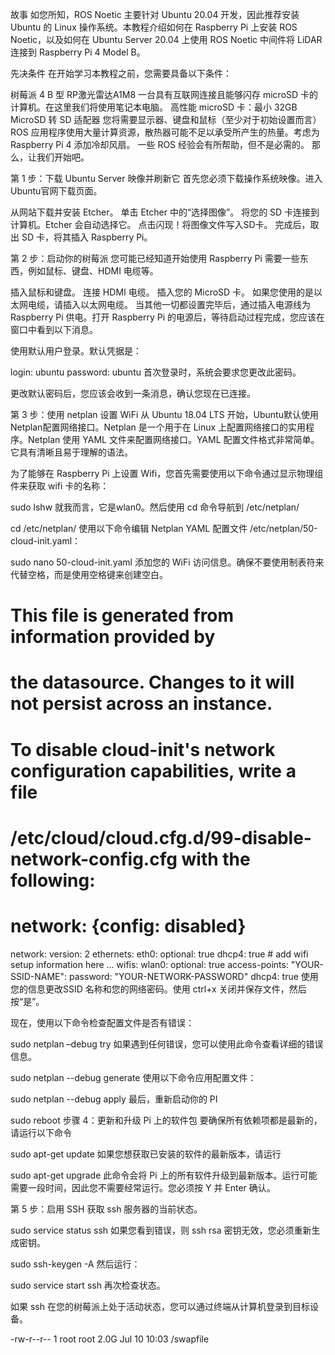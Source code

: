 故事
如您所知，ROS Noetic 主要针对 Ubuntu 20.04 开发，因此推荐安装 Ubuntu 的 Linux 操作系统。本教程介绍如何在 Raspberry Pi 上安装 ROS Noetic，以及如何在 Ubuntu Server 20.04 上使用 ROS Noetic 中间件将 LiDAR 连接到 Raspberry Pi 4 Model B。

先决条件
在开始学习本教程之前，您需要具备以下条件：

树莓派 4 B 型
RP激光雷达A1M8
一台具有互联网连接且能够闪存 microSD 卡的计算机。在这里我们将使用笔记本电脑。
高性能 microSD 卡：最小 32GB
MicroSD 转 SD 适配器
您将需要显示器、键盘和鼠标（至少对于初始设置而言）
ROS 应用程序使用大量计算资源，散热器可能不足以承受所产生的热量。考虑为 Raspberry Pi 4 添加冷却风扇。
一些 ROS 经验会有所帮助，但不是必需的。
那么，让我们开始吧。

第 1 步：下载 Ubuntu Server 映像并刷新它
首先您必须下载操作系统映像。进入Ubuntu官网下载页面。

从网站下载并安装 Etcher。
单击 Etcher 中的“选择图像”。
将您的 SD 卡连接到计算机。Etcher 会自动选择它。
点击闪现！将图像文件写入SD卡。
完成后，取出 SD 卡，将其插入 Raspberry Pi。

第 2 步：启动你的树莓派
您可能已经知道开始使用 Raspberry Pi 需要一些东西，例如鼠标、键盘、HDMI 电缆等。

插入鼠标和键盘。
连接 HDMI 电缆。
插入您的 MicroSD 卡。
如果您使用的是以太网电缆，请插入以太网电缆。
当其他一切都设置完毕后，通过插入电源线为 Raspberry Pi 供电。打开 Raspberry Pi 的电源后，等待启动过程完成，您应该在窗口中看到以下消息。

使用默认用户登录。默认凭据是：

login: ubuntu
password: ubuntu
首次登录时，系统会要求您更改此密码。

更改默认密码后，您应该会收到一条消息，确认您现在已连接。

第 3 步：使用 netplan 设置 WiFi
从 Ubuntu 18.04 LTS 开始，Ubuntu默认使用Netplan配置网络接口。Netplan 是一个用于在 Linux 上配置网络接口的实用程序。Netplan 使用 YAML 文件来配置网络接口。YAML 配置文件格式非常简单。它具有清晰且易于理解的语法。

为了能够在 Raspberry Pi 上设置 Wifi，您首先需要使用以下命令通过显示物理组件来获取 wifi 卡的名称：

sudo lshw
就我而言，它是wlan0。然后使用 cd 命令导航到 /etc/netplan/

cd /etc/netplan/
使用以下命令编辑 Netplan YAML 配置文件 /etc/netplan/50-cloud-init.yaml：

sudo nano 50-cloud-init.yaml
添加您的 WiFi 访问信息。确保不要使用制表符来代替空格，而是使用空格键来创建空白。

# This file is generated from information provided by
# the datasource.  Changes to it will not persist across an instance.
# To disable cloud-init's network configuration capabilities, write a file
# /etc/cloud/cloud.cfg.d/99-disable-network-config.cfg with the following:
# network: {config: disabled}
network:
    version: 2
    ethernets:
        eth0:
            optional: true
            dhcp4: true
    # add wifi setup information here ...
    wifis:
        wlan0:
            optional: true
            access-points:
                "YOUR-SSID-NAME":
                    password: "YOUR-NETWORK-PASSWORD"
            dhcp4: true
使用您的信息更改SSID 名称和您的网络密码。使用 ctrl+x 关闭并保存文件，然后按“是”。

现在，使用以下命令检查配置文件是否有错误：

sudo netplan –debug try
如果遇到任何错误，您可以使用此命令查看详细的错误信息。

sudo netplan --debug generate
使用以下命令应用配置文件：

sudo netplan --debug apply
最后，重新启动你的 PI

sudo reboot
步骤 4：更新和升级 Pi 上的软件包
要确保所有依赖项都是最新的，请运行以下命令

sudo apt-get update
如果您想获取已安装的软件的最新版本，请运行

sudo apt-get upgrade
此命令会将 Pi 上的所有软件升级到最新版本。运行可能需要一段时间，因此您不需要经常运行。您必须按 Y 并 Enter 确认。

第 5 步：启用 SSH
获取 ssh 服务器的当前状态。

sudo service  status ssh
如果您看到错误，则 ssh rsa 密钥无效，您必须重新生成密钥。

sudo ssh-keygen -A
然后运行：

sudo service start ssh
再次检查状态。

如果 ssh 在您的树莓派上处于活动状态，您可以通过终端从计算机登录到目标设备。


-rw-r--r-- 1 root root 2.0G Jul 10 10:03 /swapfile